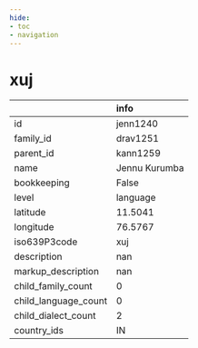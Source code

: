 ```yaml
---
hide:
- toc
- navigation
---
```

# xuj
|                      | info          |
|:---------------------|:--------------|
| id                   | jenn1240      |
| family_id            | drav1251      |
| parent_id            | kann1259      |
| name                 | Jennu Kurumba |
| bookkeeping          | False         |
| level                | language      |
| latitude             | 11.5041       |
| longitude            | 76.5767       |
| iso639P3code         | xuj           |
| description          | nan           |
| markup_description   | nan           |
| child_family_count   | 0             |
| child_language_count | 0             |
| child_dialect_count  | 2             |
| country_ids          | IN            |